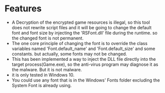 ﻿# Features

- A Decryption of the encrypted game resources is illegal, so this tool does not rewrite script files and it will be going to change the default font and font size by injecting the 'RSFont.dll' file during the runtime. so the changed font is not permanent.
- The one core principle of changing the font is to override the class variables named 'Font.default_name' and 'Font.default_size' and some constants. but actually, some fonts may not be changed.
- This has been implemented a way to inject the DLL file directly into the target process(Game.exe), so the anti-virus program may diagnose it as the malware. But it is not malware.
- it is only tested in Windows 10.
- You could use any font that is in the Windows' Fonts folder excluding the System Font is already using.